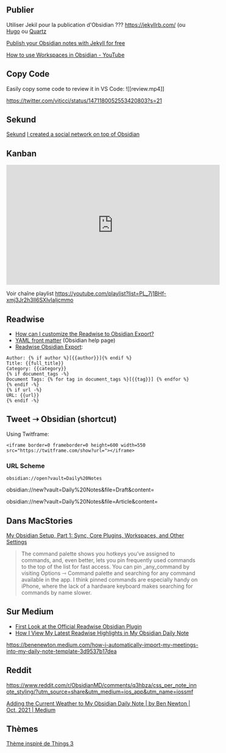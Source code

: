 ## Publier
Utiliser Jekil pour la publication d'Obsidian ??? https://jekyllrb.com/ (ou [Hugo](https://gohugo.io) ou [Quartz](https://quartz.jzhao.xyz/notes/)

[Publish your Obsidian notes with Jekyll for free](https://forum.obsidian.md/t/notenote-link-publish-your-obsidian-notes-with-jekyll-for-free/7951)

[How to use Workspaces in Obsidian - YouTube](https://www.youtube.com/watch?v=EiI1ekkiB2k)

## Copy Code
Easily copy some code to review it in VS Code:
![[review.mp4]]

https://twitter.com/viticci/status/1471180052553420803?s=21

## Sekund
[Sekund](https://www.sekund.io)
[I created a social network on top of Obsidian](https://forum.obsidian.md/t/i-created-a-social-network-on-top-of-obsidian/31784)

## Kanban
<iframe width="560" height="315" src="https://www.youtube.com/embed/vRZXT4ynKxE" title="YouTube video player" frameborder="0" allow="accelerometer; autoplay; clipboard-write; encrypted-media; gyroscope; picture-in-picture" allowfullscreen></iframe>

Voir chaîne playlist https://youtube.com/playlist?list=PL_7j1BHf-xmj3Jr2h3lI6SXlvIaIjcmmo

## Readwise
- [How can I customize the Readwise to Obsidian Export?](https://help.readwise.io/article/126-how-can-i-customize-the-readwise-to-obsidian-export#yaml-front-matter)
- [YAML front matter](https://help.obsidian.md/Advanced+topics/YAML+front+matter) (Obsidian help page)
- [Readwise Obsidian Export](https://readwise.io/export/obsidian/preferences):

````
Author: {% if author %}[{{author}}]{% endif %}
Title: {{full_title}}
Category: {{category}}
{% if document_tags -%}
Document Tags: {% for tag in document_tags %}[{{tag}}] {% endfor %}
{% endif -%}
{% if url -%}
URL: {{url}}
{% endif -%}
````

## Tweet ➝ Obsidian (shortcut)
Using Twitframe:

`<iframe border=0 frameborder=0 height=600 width=550   
 src="https://twitframe.com/show?url="></iframe>`

### URL Scheme
`obsidian://open?vault=Daily%20Notes`

obsidian://new?vault=Daily%20Notes&file=Draft&content=

obsidian://new?vault=Daily%20Notes&file=Article&content=

## Dans MacStories
[My Obsidian Setup, Part 1: Sync, Core Plugins, Workspaces, and Other Settings](https://www.macstories.net/ios/my-obsidian-setup-part-1-sync-core-plugins-workspaces-and-other-settings/)

> The command palette shows you hotkeys you’ve assigned to commands, and, even better, lets you pin frequently used commands to the top of the list for fast access. You can pin _any_command by visiting Options ⇾ Command palette and searching for any command available in the app. I think pinned commands are especially handy on iPhone, where the lack of a hardware keyboard makes searching for commands by name slower.

## Sur Medium
- [First Look at the Official Readwise Obsidian Plugin](https://link.medium.com/0h1RJ0iczib)
- [How I View My Latest Readwise Highlights in My Obsidian Daily Note](https://medium.com/@benenewton/how-i-view-my-latest-readwise-highlights-in-my-obsidian-daily-note-3d321dd6ed07)

https://benenewton.medium.com/how-i-automatically-import-my-meetings-into-my-daily-note-template-3d9537b17dea

## Reddit
https://www.reddit.com/r/ObsidianMD/comments/q3hbza/css_per_note_innote_styling/?utm_source=share&utm_medium=ios_app&utm_name=iossmf

[Adding the Current Weather to My Obsidian Daily Note | by Ben Newton | Oct, 2021 | Medium](https://benenewton.medium.com/adding-the-current-weather-to-my-obsidian-daily-note-793591026a0a)

## Thèmes
[Thème inspiré de Things 3](https://github.com/colineckert/obsidian-things)